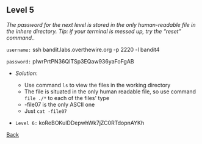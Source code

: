## Level 5

*The password for the next level is stored in the only human-readable file in the inhere directory. Tip: if your terminal is messed up, try the “reset” command..*

`username:` ssh bandit.labs.overthewire.org -p 2220 -l bandit4

`password:` pIwrPrtPN36QITSp3EQaw936yaFoFgAB

- *Solution*:
    * Use command `ls` to view the files in the working directory
    * The file is situated in the only human readable file, so use command `file ./*` to each of the files' type
    * -file07 is the only ASCII one
    * Just `cat -file07`

- `Level 6:` koReBOKuIDDepwhWk7jZC0RTdopnAYKh

[Back](../)
